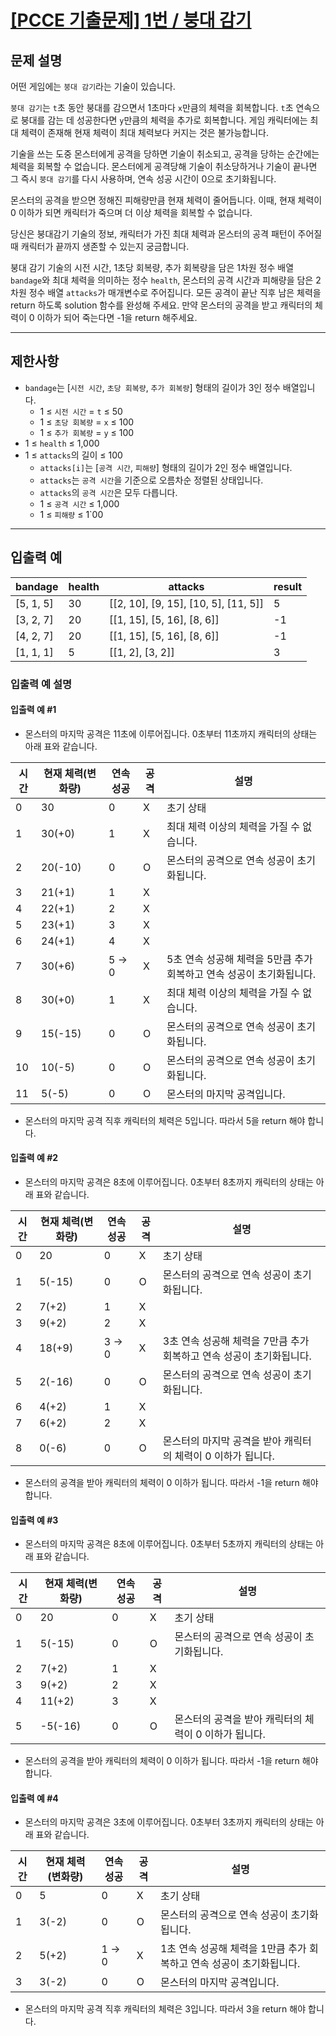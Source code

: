 # [[PCCE 기출문제] 1번 / 붕대 감기](https://school.programmers.co.kr/learn/courses/30/lessons/250137)

## 문제 설명

어떤 게임에는 `붕대 감기`라는 기술이 있습니다.

`붕대 감기`는 `t`초 동안 붕대를 감으면서 1초마다 `x`만큼의 체력을 회복합니다. `t`초 연속으로 붕대를 감는 데 성공한다면 `y`만큼의 체력을 추가로 회복합니다. 게임 캐릭터에는 최대 체력이 존재해 현재 체력이 최대 체력보다 커지는 것은 불가능합니다.

기술을 쓰는 도중 몬스터에게 공격을 당하면 기술이 취소되고, 공격을 당하는 순간에는 체력을 회복할 수 없습니다. 몬스터에게 공격당해 기술이 취소당하거나 기술이 끝나면 그 즉시 `붕대 감기`를 다시 사용하며, 연속 성공 시간이 0으로 초기화됩니다.

몬스터의 공격을 받으면 정해진 피해량만큼 현재 체력이 줄어듭니다. 이때, 현재 체력이 0 이하가 되면 캐릭터가 죽으며 더 이상 체력을 회복할 수 없습니다.

당신은 붕대감기 기술의 정보, 캐릭터가 가진 최대 체력과 몬스터의 공격 패턴이 주어질 때 캐릭터가 끝까지 생존할 수 있는지 궁금합니다.

붕대 감기 기술의 시전 시간, 1초당 회복량, 추가 회복량을 담은 1차원 정수 배열 `bandage`와 최대 체력을 의미하는 정수 `health`, 몬스터의 공격 시간과 피해량을 담은 2차원 정수 배열 `attacks`가 매개변수로 주어집니다. 모든 공격이 끝난 직후 남은 체력을 return 하도록 solution 함수를 완성해 주세요. 만약 몬스터의 공격을 받고 캐릭터의 체력이 0 이하가 되어 죽는다면 -1을 return 해주세요.

---

## 제한사항

- `bandage`는 [`시전 시간`, `초당 회복량`, `추가 회복량`] 형태의 길이가 3인 정수 배열입니다.
  - 1 ≤ `시전 시간` = `t` ≤ 50
  - 1 ≤ `초당 회복량` = `x` ≤ 100
  - 1 ≤ `추가 회복량` = `y` ≤ 100
- 1 ≤ `health` ≤ 1,000
- 1 ≤ `attacks`의 길이 ≤ 100
  - `attacks[i]`는 [`공격 시간`, `피해량`] 형태의 길이가 2인 정수 배열입니다.
  - `attacks`는 `공격 시간`을 기준으로 오름차순 정렬된 상태입니다.
  - `attacks`의 `공격 시간`은 모두 다릅니다.
  - 1 ≤ `공격 시간` ≤ 1,000
  - 1 ≤ `피해량` ≤ 1`00

---

## 입출력 예

| bandage   | health | attacks                              | result |
| --------- | ------ | ------------------------------------ | ------ |
| [5, 1, 5] | 30     | [[2, 10], [9, 15], [10, 5], [11, 5]] | 5      |
| [3, 2, 7] | 20     | [[1, 15], [5, 16], [8, 6]]           | -1     |
| [4, 2, 7] | 20     | [[1, 15], [5, 16], [8, 6]]           | -1     |
| [1, 1, 1] | 5      | [[1, 2], [3, 2]]                     | 3      |

### 입출력 예 설명

#### 입출력 예 #1

- 몬스터의 마지막 공격은 11초에 이루어집니다. 0초부터 11초까지 캐릭터의 상태는 아래 표와 같습니다.

| 시간 | 현재 체력(변화량) | 연속 성공 | 공격 | 설명                                                                 |
| ---- | ----------------- | --------- | ---- | -------------------------------------------------------------------- |
| 0    | 30                | 0         | X    | 초기 상태                                                            |
| 1    | 30(+0)            | 1         | X    | 최대 체력 이상의 체력을 가질 수 없습니다.                            |
| 2    | 20(-10)           | 0         | O    | 몬스터의 공격으로 연속 성공이 초기화됩니다.                          |
| 3    | 21(+1)            | 1         | X    |                                                                      |
| 4    | 22(+1)            | 2         | X    |                                                                      |
| 5    | 23(+1)            | 3         | X    |                                                                      |
| 6    | 24(+1)            | 4         | X    |                                                                      |
| 7    | 30(+6)            | 5 → 0     | X    | 5초 연속 성공해 체력을 5만큼 추가 회복하고 연속 성공이 초기화됩니다. |
| 8    | 30(+0)            | 1         | X    | 최대 체력 이상의 체력을 가질 수 없습니다.                            |
| 9    | 15(-15)           | 0         | O    | 몬스터의 공격으로 연속 성공이 초기화됩니다.                          |
| 10   | 10(-5)            | 0         | O    | 몬스터의 공격으로 연속 성공이 초기화됩니다.                          |
| 11   | 5(-5)             | 0         | O    | 몬스터의 마지막 공격입니다.                                          |

- 몬스터의 마지막 공격 직후 캐릭터의 체력은 5입니다. 따라서 5을 return 해야 합니다.

#### 입출력 예 #2

- 몬스터의 마지막 공격은 8초에 이루어집니다. 0초부터 8초까지 캐릭터의 상태는 아래 표와 같습니다.

| 시간 | 현재 체력(변화량) | 연속 성공 | 공격 | 설명                                                                 |
| ---- | ----------------- | --------- | ---- | -------------------------------------------------------------------- |
| 0    | 20                | 0         | X    | 초기 상태                                                            |
| 1    | 5(-15)            | 0         | O    | 몬스터의 공격으로 연속 성공이 초기화됩니다.                          |
| 2    | 7(+2)             | 1         | X    |                                                                      |
| 3    | 9(+2)             | 2         | X    |                                                                      |
| 4    | 18(+9)            | 3 → 0     | X    | 3초 연속 성공해 체력을 7만큼 추가 회복하고 연속 성공이 초기화됩니다. |
| 5    | 2(-16)            | 0         | O    | 몬스터의 공격으로 연속 성공이 초기화됩니다.                          |
| 6    | 4(+2)             | 1         | X    |                                                                      |
| 7    | 6(+2)             | 2         | X    |                                                                      |
| 8    | 0(-6)             | 0         | O    | 몬스터의 마지막 공격을 받아 캐릭터의 체력이 0 이하가 됩니다.         |

- 몬스터의 공격을 받아 캐릭터의 체력이 0 이하가 됩니다. 따라서 -1을 return 해야 합니다.

#### 입출력 예 #3

- 몬스터의 마지막 공격은 8초에 이루어집니다. 0초부터 5초까지 캐릭터의 상태는 아래 표와 같습니다.

| 시간 | 현재 체력(변화량) | 연속 성공 | 공격 | 설명                                                  |
| ---- | ----------------- | --------- | ---- | ----------------------------------------------------- |
| 0    | 20                | 0         | X    | 초기 상태                                             |
| 1    | 5(-15)            | 0         | O    | 몬스터의 공격으로 연속 성공이 초기화됩니다.           |
| 2    | 7(+2)             | 1         | X    |                                                       |
| 3    | 9(+2)             | 2         | X    |                                                       |
| 4    | 11(+2)            | 3         | X    |                                                       |
| 5    | -5(-16)           | 0         | O    | 몬스터의 공격을 받아 캐릭터의 체력이 0 이하가 됩니다. |

- 몬스터의 공격을 받아 캐릭터의 체력이 0 이하가 됩니다. 따라서 -1을 return 해야 합니다.

#### 입출력 예 #4

- 몬스터의 마지막 공격은 3초에 이루어집니다. 0초부터 3초까지 캐릭터의 상태는 아래 표와 같습니다.

| 시간 | 현재 체력(변화량) | 연속 성공 | 공격 | 설명                                                                 |
| ---- | ----------------- | --------- | ---- | -------------------------------------------------------------------- |
| 0    | 5                 | 0         | X    | 초기 상태                                                            |
| 1    | 3(-2)             | 0         | O    | 몬스터의 공격으로 연속 성공이 초기화됩니다.                          |
| 2    | 5(+2)             | 1 → 0     | X    | 1초 연속 성공해 체력을 1만큼 추가 회복하고 연속 성공이 초기화됩니다. |
| 3    | 3(-2)             | 0         | O    | 몬스터의 마지막 공격입니다.                                          |

- 몬스터의 마지막 공격 직후 캐릭터의 체력은 3입니다. 따라서 3을 return 해야 합니다.
